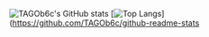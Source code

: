 ![TAGOb6c's GitHub stats](https://github-readme-stats.vercel.app/api?username=TAGOb6c&count_private=true&show_icons=true&theme=dark)
[![Top Langs](https://github-readme-stats.vercel.app/api/top-langs/?username=TAGOb6c&layout=compact)](https://github.com/TAGOb6c/github-readme-stats
